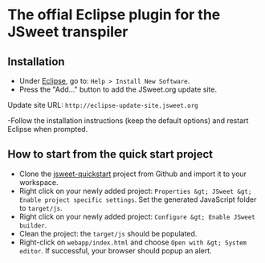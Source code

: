 # The offial Eclipse plugin for the JSweet transpiler

## Installation


- Under [Eclipse](https://eclipse.org/home/index.php), go to: `Help > Install New Software`.
- Press the "Add..." button to add the JSweet.org update site.

Update site URL: `http://eclipse-update-site.jsweet.org`

-Follow the installation instructions (keep the default options) and restart Eclipse when prompted.

## How to start from the quick start project

- Clone the [jsweet-quickstart](https://github.com/cincheo/jsweet-quickstart) project from Github and import it to your workspace.
- Right click on your newly added project: `Properties &gt; JSweet &gt; Enable project specific settings`. Set the generated JavaScript folder to `target/js`.
- Right click on your newly added project: `Configure &gt; Enable JSweet builder`.
- Clean the project: the `target/js` should be populated.
- Right-click on `webapp/index.html` and choose `Open with &gt; System editor`. If successful, your browser should popup an alert.

